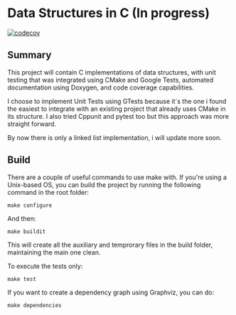# Data Structures in C (In progress)
[![codecov](https://codecov.io/gh/Fo-Zi/Data_structures_C/branch/master/graph/badge.svg?token=8Q5TLJXD1Q)](https://codecov.io/gh/Fo-Zi/Data_structures_C)
## Summary

This project will contain C implementations of data structures, with unit testing that was integrated using CMake and Google Tests, automated documentation using Doxygen, and code coverage capabilities. 

I choose to implement Unit Tests using GTests because it´s the one i found the easiest to integrate with an existing project that already uses CMake in its structure. I also tried Cppunit and pytest too but this approach was more straight forward. 

By now there is only a linked list implementation, i will update more soon.

## Build

There are a couple of useful commands to use make with. If you're using a Unix-based OS, you can build the project by running the following command in the root folder:
```
make configure
```
And then:
```
make buildit
```
This will create all the auxiliary and temprorary files in the build folder, maintaining the main one clean. 

To execute the tests only:
```
make test
```

If you want to create a dependency graph using Graphviz, you can do:
```
make dependencies
```
